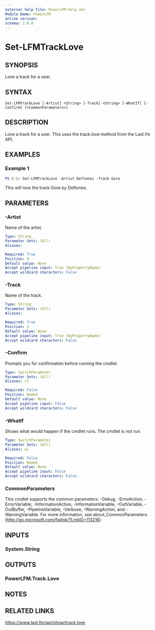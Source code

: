 ```yaml
---
external help file: PowerLFM-help.xml
Module Name: PowerLFM
online version:
schema: 2.0.0
---
```


# Set-LFMTrackLove

## SYNOPSIS
Love a track for a user.

## SYNTAX

```
Set-LFMTrackLove [-Artist] <String> [-Track] <String> [-WhatIf] [-Confirm] [<CommonParameters>]
```

## DESCRIPTION
Love a track for a user. This uses the track.love method from the Last.fm API.

## EXAMPLES

### Example 1
```powershell
PS C:\> Set-LFMTrackLove -Artist Deftones -Track Gore
```

This will love the track Gore by Deftones.

## PARAMETERS

### -Artist
Name of the artist.

```yaml
Type: String
Parameter Sets: (All)
Aliases:

Required: True
Position: 0
Default value: None
Accept pipeline input: True (ByPropertyName)
Accept wildcard characters: False
```

### -Track
Name of the track.

```yaml
Type: String
Parameter Sets: (All)
Aliases:

Required: True
Position: 1
Default value: None
Accept pipeline input: True (ByPropertyName)
Accept wildcard characters: False
```

### -Confirm
Prompts you for confirmation before running the cmdlet.

```yaml
Type: SwitchParameter
Parameter Sets: (All)
Aliases: cf

Required: False
Position: Named
Default value: None
Accept pipeline input: False
Accept wildcard characters: False
```

### -WhatIf
Shows what would happen if the cmdlet runs.
The cmdlet is not run.

```yaml
Type: SwitchParameter
Parameter Sets: (All)
Aliases: wi

Required: False
Position: Named
Default value: None
Accept pipeline input: False
Accept wildcard characters: False
```

### CommonParameters
This cmdlet supports the common parameters: -Debug, -ErrorAction, -ErrorVariable, -InformationAction, -InformationVariable, -OutVariable, -OutBuffer, -PipelineVariable, -Verbose, -WarningAction, and -WarningVariable.
For more information, see about_CommonParameters (http://go.microsoft.com/fwlink/?LinkID=113216).

## INPUTS

### System.String

## OUTPUTS

### PowerLFM.Track.Love

## NOTES

## RELATED LINKS

https://www.last.fm/api/show/track.love
